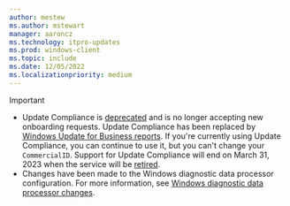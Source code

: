 ```yaml
---
author: mestew
ms.author: mstewart
manager: aaroncz
ms.technology: itpro-updates
ms.prod: windows-client
ms.topic: include
ms.date: 12/05/2022
ms.localizationpriority: medium
---
```

<!--This file is shared by all Update Compliance v1 articles.  -->

> [!Important]
> - Update Compliance is [deprecated](/windows/whats-new/deprecated-features) and is no longer accepting new onboarding requests. Update Compliance has been replaced by [Windows Update for Business reports](..\wufb-reports-overview.md). If you're currently using Update Compliance, you can continue to use it, but you can't change your `CommercialID`. Support for Update Compliance will end on March 31, 2023 when the service will be [retired](/windows/whats-new/feature-lifecycle#terminology).
> - Changes have been made to the Windows diagnostic data processor configuration. For more information, see [Windows diagnostic data processor changes](/windows/privacy/changes-to-windows-diagnostic-data-collection#services-that-rely-on-enhanced-diagnostic-data).
